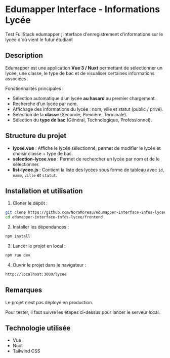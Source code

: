 # Edumapper Interface - Informations Lycée
Test FullStack edumapper ; interface d'enregistrement d'informations sur le lycée d'où vient le futur étudiant


## Description

Edumapper est une application **Vue 3 / Nuxt** permettant de sélectionner un lycée, une classe, le type de bac et de visualiser certaines informations associées. 

Fonctionnalités principales :

- Sélection automatique d’un lycée **au hasard** au premier chargement.
- Recherche d’un lycée par nom.
- Affichage des informations du lycée : nom, ville et statut (public / privé).
- Sélection de la **classe** (Seconde, Première, Terminale).
- Sélection du **type de bac** (Général, Technologique, Professionnel).


## Structure du projet

- **lycee.vue** : Affiche le lycée sélectionné, permet de modifier le lycée et choisir classe + type de bac.
- **selection-lycee.vue** : Permet de rechercher un lycée par nom et de le sélectionner.
- **list-lycee.js** : Contient la liste des lycées sous forme de tableau avec `id`, `name`, `ville` et `statut`.


## Installation et utilisation

1. Cloner le dépôt :  

```bash
git clone https://github.com/NoraMoreau/edumapper-interface-infos-lycee.git
cd edumapper-interface-infos-lycee/frontend
```

2. Installer les dépendances : 

```bash
npm install
```

3. Lancer le projet en local :
```bash
npm run dev
```

4. Ouvrir le projet dans le navigateur : 
```bash
http://localhost:3000/lycee
```

## Remarques

Le projet n’est pas déployé en production.

Pour tester, il faut suivre les étapes ci-dessus pour lancer le serveur local.


## Technologie utilisée
- Vue
- Nuxt
- Tailwind CSS




